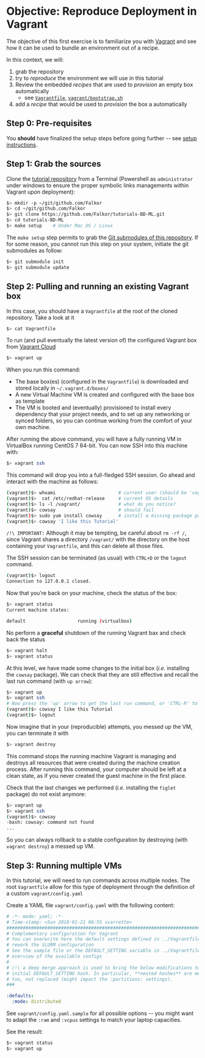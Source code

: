 
# Objective: Reproduce Deployment in Vagrant

The objective of this first exercise is to familiarize you with [Vagrant](https://www.vagrantup.com) and see how it can be used to bundle an environment out of a recipe.

In this context, we will:

1. grab the repository
2. try to _reproduce_ the environment we will use in this tutorial
3. Review the embedded _recipes_ that are used to _provision_ an empty box automatically
    - see [`Vagrantfile`](https://github.com/Falkor/tutorials-BD-ML/blob/master/Vagrantfile), [`vagrant/bootstrap.sh`](https://github.com/Falkor/tutorials-BD-ML/blob/master/vagrant/bootstrap.sh)
4. add a _recipe_ that would be used to _provision_ the box a automatically


## Step 0: Pre-requisites

You **should** have finalized the setup steps before going further -- see [setup instructions](/setup/).

## Step 1: Grab the sources

Clone the [tutorial repository](https://github.com/Falkor/tutorials-BD-ML) from a Terminal (Powershell as `administrator` under windows  to ensure the proper symbolic links managements within Vagrant upon deployment):

~~~bash
$> mkdir -p ~/git/github.com/Falkor
$> cd ~/git/github.com/Falkor
$> git clone https://github.com/Falkor/tutorials-BD-ML.git
$> cd tutorials-BD-ML
$> make setup    # Under Mac OS / Linux
~~~

The `make setup` step permits to grab the [Git submodules of this repository](https://git-scm.com/book/en/v2/Git-Tools-Submodules). If for some reason, you cannot run this step on your system, initiate the git submodules as follow:

~~~bash
$> git submodule init
$> git submodule update
~~~

## Step 2: Pulling and running an existing Vagrant box

In this case, you should have a `Vagrantfile` at the root of the cloned repository.
Take a look at it

~~~bash
$> cat Vagrantfile
~~~

To run (and pull eventually the latest version of) the configured Vagrant box from [Vagrant Cloud](http://vagrantcloud.com)

~~~bash
$> vagrant up
~~~

When you run this command:

* The base box(es) (configured in the `Vagrantfile`) is downloaded and stored locally in `~/.vagrant.d/boxes/`
* A new Virtual Machine VM is created and configured with the base box as template
* The VM is booted and (eventually) provisioned to install every dependency that your project needs, and to set up any networking or synced folders, so you can continue working from the comfort of your own machine.

After running the above command, you will have a fully running VM in VirtualBox running CentOS 7 64-bit.
You can now SSH into this machine with:

~~~bash
$> vagrant ssh
~~~

This command will drop you into a full-fledged SSH session. Go ahead and interact with the machine as follows:

~~~bash
(vagrant)$> whoami                       # current user (should be 'vagrant')
(vagrant)$>  cat /etc/redhat-release     # current OS details
(vagrant)$> ls -l /vagrant/              # what do you notice?
(vagrant)$> cowsay                       # should fail
Tvagrant)$> sudo yum install cowsay      # install a missing package package
(vagrant)$> cowsay 'I like this Tutorial'
~~~

`/!\ IMPORTANT:` Although it may be tempting, be careful about `rm -rf /`, since Vagrant shares a directory `/vagrant/` with the directory on the host containing your `Vagrantfile`, and this can delete all those files.

The SSH session can be terminated (as usual) with `CTRL+D` or the `logout` command.

~~~bash
(vagrant)$> logout
Connection to 127.0.0.1 closed.
~~~

Now that you're back on your machine, check the status of the box:

~~~bash
$> vagrant status
Current machine states:

default                   running (virtualbox)
~~~

No perform a __graceful__ shutdown of the running Vagrant bax  and check back the status

~~~bash
$> vagrant halt
$> vagrant status
~~~

At this level, we have made some changes to the initial box (_i.e._ installing the `cowsay` package).
We can check that they are still effective and recall the last run command (with `up arrow`):

~~~bash
$> vagrant up
$> vagrant ssh
# Now press the 'up' arrow to get the last run command, or 'CTRL-R' to search for a pattern ('fig' for instance)
(vagrant)$> cowsay I like this Tutorial
(vagrant)$> logout
~~~

Now imagine that in your (reproducible) attempts, you messed up the VM, you can terminate it with

~~~bash
$> vagrant destroy
~~~

This command stops the running machine Vagrant is managing and destroys all resources that were created during the machine creation process. After running this command, your computer should be left at a clean state, as if you never created the guest machine in the first place.

Check that the last changes we performed (_i.e._ installing the `figlet` package) do not exist anymore:

~~~bash
$> vagrant up
$> vagrant ssh
(vagrant)$> cowsay
-bash: cowsay: command not found
...
~~~

So you can always rollback to a stable configuration by destroying (with `vagrant destroy`) a messed up VM.

## Step 3: Running multiple VMs

In this tutorial, we will need to run commands across multiple nodes.
The root `Vagrantfile` allow for this type of deployment through the definition of a custom `vagrant/config.yaml`

Create a YAML file `vagrant/config.yaml` with the following content:

```yaml
# -*- mode: yaml; -*-
# Time-stamp: <Sun 2018-01-21 08:55 svarrette>
################################################################################
# Complementary configuration for Vagrant
# You can overwrite here the default settings defined in ../Vagrantfile and
# rework the SLURM configuration
# See the sample file or the DEFAULT_SETTING variable in ../Vagrantfile for an
# overview of the available configs
#
# /!\ a deep merge approach is used to bring the below modifications to the
# initial DEFAULT_SETTING hash. In particular, **nested hashes** are merged
# too, not replaced (might impact the :partitions: settings).
###

:defaults:
  :mode: distributed
```

See `vagrant/config.yaml.sample` for all possible options -- you might want to adapt the `:ram` and `:vcpus` settings to match your laptop capacities.

See the result:

~~~bash
$> vagrant status
$> vagrant up
~~~
